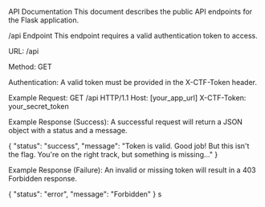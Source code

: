API Documentation
This document describes the public API endpoints for the Flask application.

/api Endpoint
This endpoint requires a valid authentication token to access.

URL: /api

Method: GET

Authentication: A valid token must be provided in the X-CTF-Token header.

Example Request:
GET /api HTTP/1.1
Host: [your_app_url]
X-CTF-Token: your_secret_token

Example Response (Success):
A successful request will return a JSON object with a status and a message.

{
  "status": "success",
  "message": "Token is valid. Good job! But this isn't the flag. You're on the right track, but something is missing..."
}

Example Response (Failure):
An invalid or missing token will result in a 403 Forbidden response.

{
  "status": "error",
  "message": "Forbidden"
}
s